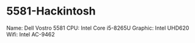 # 5581-Hackintosh
Name: Dell Vostro 5581
CPU: Intel Core i5-8265U
Graphic: Intel UHD620
Wifi: Intel AC-9462
